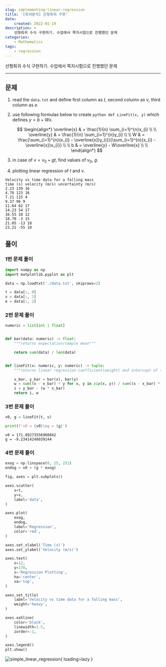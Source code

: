 ```yaml
---
slug: implementing-linear-regression
title: '[회귀분석] 선형회귀 구현'
date:
    created: 2022-01-19
description: >
    선형회귀 수식 구현하기. 수업에서 쪽지시험으로 진행했던 문제
categories:
    - Mathematics
tags:
    - regression
---
```


선형회귀 수식 구현하기. 수업에서 쪽지시험으로 진행했던 문제

<!-- more -->

---

## 문제

1. read the `data.txt` and define first column as $t$, second column as $v$, third column as $e$.
1. use following formulas below to create `python def LineFit(x, y)` which defines $y = b + Wx$.

    $$
    \begin{align*}
    \overline{x} & = \frac{1}{n} \sum_{i=1}^{n}x_{i} \\
    \\
    \overline{y} & = \frac{1}{n} \sum_{i=1}^{n}y_{i} \\
    \\
    W & = \frac{\sum_{i=1}^{n}(x_{i} - \overline{x})y_{i}}{\sum_{i=1}^{n}(x_{i} - \overline{x})x_{i}} \\
    \\
    b & = \overline{y} - W\overline{x} \\
    \\
    \end{align*}
    $$

1. in case of $v = v_{0} + gt$, find values of $v_{0}$, $g$.
1. plotting linear regression of $t$ and $v$.

``` title="data.txt"
Velocity vs time data for a falling mass
time (s) velocity (m/s) uncertainty (m/s)
2.23 139 16
4.78 123 16
7.21 115 4
9.37 96 9
11.64 62 17
14.23 54 17
16.55 10 12
18.70 -3 15
21.05 -13 18
23.21 -55 10
```

## 풀이

### 1번 문제 풀이

```python
import numpy as np
import matplotlib.pyplot as plt

data = np.loadtxt('./data.txt', skiprows=2)

t = data[:, 0]
v = data[:, 1]
e = data[:, 2]
```

### 2번 문제 풀이

```python
numeric = list[int | float]


def bar(data: numeric) -> float:
    """returns expectation/sample mean"""

    return sum(data) / len(data)


def lineFit(x: numeric, y: numeric) -> tuple:
    """returns linear regression coefficient(weight) and intercept of two random variables"""

    x_bar, y_bar = bar(x), bar(y)
    w = sum((x - x_bar) * y for x, y in zip(x, y)) / sum((x - x_bar) * x for x in x)
    i = y_bar - (w * x_bar)
    return i, w
```

### 3번 문제 풀이

```python
v0, g = lineFit(t, v)

print(f'v0 = {v0}\ng = {g}')
```
```
v0 = 171.89273556960842
g = -9.23414248039144
```

### 4번 문제 풀이

```python
exog = np.linspace(0, 25, 251)
endog = v0 + (g * exog)

fig, axes = plt.subplots()

axes.scatter(
    x=t,
    y=v,
    label='data',
)

axes.plot(
    exog,
    endog,
    label='Regression',
    color='red',
)

axes.set_xlabel('Time (s)')
axes.set_ylabel('Velocity (m/s)')

axes.text(
    x=12,
    y=170,
    s='Regression Plotting',
    ha='center',
    va='top',
)

axes.set_title(
    label='Velocity vs time data for a falling mass',
    weight='heavy',
)

axes.axhline(
    color='black',
    linewidth=1.5,
    zorder=-1,
)

axes.legend()
plt.show()
```

![simple_linear_regression](./img/simple_linear_regression.png){ loading=lazy }

